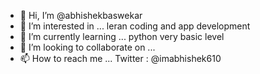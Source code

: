 - 👋 Hi, I’m @abhishekbaswekar
- 👀 I’m interested in ... leran coding and app development
- 🌱 I’m currently learning ... python very basic level  
- 💞️ I’m looking to collaborate on ... 
- 📫 How to reach me ... Twitter : @imabhishek610
 
<!---
abhishekbaswekar/abhishekbaswekar is a ✨ special ✨ repository because its `README.md` (this file) appears on your GitHub profile.
You can click the Preview link to take a look at your changes.
--->
